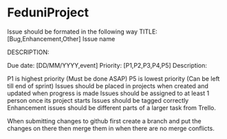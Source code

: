 # FeduniProject
Issue should be formated in the following way
TITLE:
 [Bug,Enhancement,Other] Issue name
 
DESCRIPTION:

  Due date: [DD/MM/YYYY,event]
  Priority: [P1,P2,P3,P4,P5]
  Description:

P1 is highest priority (Must be done ASAP)
P5 is lowest priority (Can be left till end of sprint)
Issues should be placed in projects when created and updated when progress is made
Issues should be assigned to at least 1 person once its project starts
Issues should be tagged correctly
Enhancement issues should be different parts of a larger task from Trello.

When submitting changes to github first create a branch and put the changes on there then merge them in when there are no merge conflicts.
